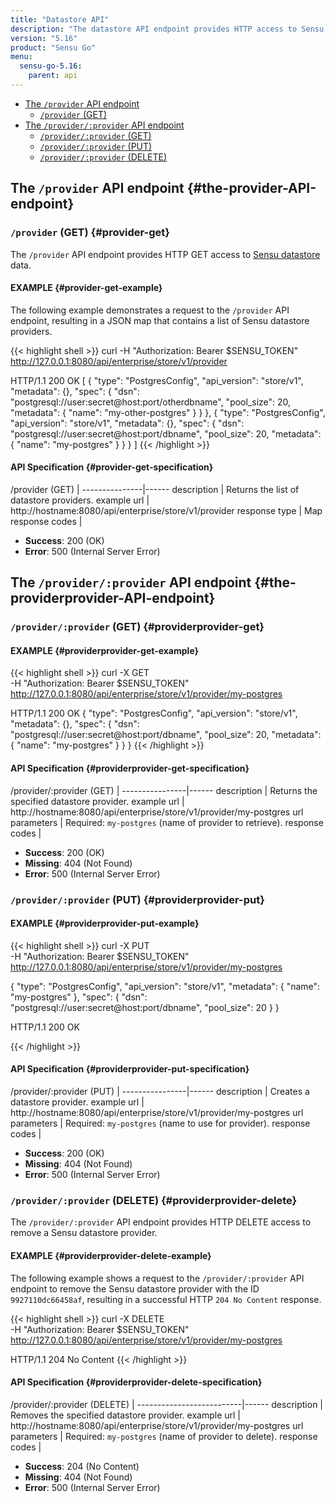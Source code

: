 ```yaml
---
title: "Datastore API"
description: "The datastore API endpoint provides HTTP access to Sensu datastore providers. This reference includes examples for returning the provider definitions, creating a provider, and more."
version: "5.16"
product: "Sensu Go"
menu:
  sensu-go-5.16:
    parent: api
---
```


- [The `/provider` API endpoint](#the-provider-API-endpoint)
  - [`/provider` (GET)](#provider-get)
- [The `/provider/:provider` API endpoint](#the-providerprovider-API-endpoint)
  - [`/provider/:provider` (GET)](#providerprovider-get)
  - [`/provider/:provider` (PUT)](#providerprovider-put)
  - [`/provider/:provider` (DELETE)](#providerprovider-delete)

## The `/provider` API endpoint {#the-provider-API-endpoint}

### `/provider` (GET) {#provider-get}

The `/provider` API endpoint provides HTTP GET access to [Sensu datastore][1] data.

#### EXAMPLE {#provider-get-example}

The following example demonstrates a request to the `/provider` API endpoint, resulting in a JSON map that contains a list of Sensu datastore providers.

{{< highlight shell >}}
curl -H "Authorization: Bearer $SENSU_TOKEN" \
http://127.0.0.1:8080/api/enterprise/store/v1/provider

HTTP/1.1 200 OK
[
    {
        "type": "PostgresConfig",
        "api_version": "store/v1",
        "metadata": {},
        "spec": {
            "dsn": "postgresql://user:secret@host:port/otherdbname",
            "pool_size": 20,
            "metadata": {
                "name": "my-other-postgres"
            }
        }
    },
    {
        "type": "PostgresConfig",
        "api_version": "store/v1",
        "metadata": {},
        "spec": {
            "dsn": "postgresql://user:secret@host:port/dbname",
            "pool_size": 20,
            "metadata": {
                "name": "my-postgres"
            }
        }
    }
]
{{< /highlight >}}

#### API Specification {#provider-get-specification}

/provider (GET)  | 
---------------|------
description    | Returns the list of datastore providers.
example url    | http://hostname:8080/api/enterprise/store/v1/provider
response type  | Map
response codes | <ul><li>**Success**: 200 (OK)</li><li>**Error**: 500 (Internal Server Error)</li></ul>

## The `/provider/:provider` API endpoint {#the-providerprovider-API-endpoint}

### `/provider/:provider` (GET) {#providerprovider-get}

#### EXAMPLE {#providerprovider-get-example}

{{< highlight shell >}}
curl -X GET \
-H "Authorization: Bearer $SENSU_TOKEN" \
http://127.0.0.1:8080/api/enterprise/store/v1/provider/my-postgres

HTTP/1.1 200 OK
{
    "type": "PostgresConfig",
    "api_version": "store/v1",
    "metadata": {},
    "spec": {
        "dsn": "postgresql://user:secret@host:port/dbname",
        "pool_size": 20,
        "metadata": {
            "name": "my-postgres"
        }
    }
}
{{< /highlight >}}

#### API Specification {#providerprovider-get-specification}

/provider/:provider (GET) | 
----------------|------
description     | Returns the specified datastore provider.
example url     | http://hostname:8080/api/enterprise/store/v1/provider/my-postgres
url parameters  | Required: `my-postgres` (name of provider to retrieve).
response codes   | <ul><li>**Success**: 200 (OK)</li><li> **Missing**: 404 (Not Found)</li><li>**Error**: 500 (Internal Server Error)</li></ul>

### `/provider/:provider` (PUT) {#providerprovider-put}

#### EXAMPLE {#providerprovider-put-example}

{{< highlight shell >}}
curl -X PUT \
-H "Authorization: Bearer $SENSU_TOKEN" \
http://127.0.0.1:8080/api/enterprise/store/v1/provider/my-postgres

{
  "type": "PostgresConfig",
  "api_version": "store/v1",
  "metadata": {
    "name": "my-postgres"
  },
  "spec": {
    "dsn": "postgresql://user:secret@host:port/dbname",
    "pool_size": 20
  }
}

HTTP/1.1 200 OK

{{< /highlight >}}

#### API Specification {#providerprovider-put-specification}

/provider/:provider (PUT) | 
----------------|------
description     | Creates a datastore provider.
example url     | http://hostname:8080/api/enterprise/store/v1/provider/my-postgres
url parameters  | Required: `my-postgres` (name to use for provider).
response codes   | <ul><li>**Success**: 200 (OK)</li><li> **Missing**: 404 (Not Found)</li><li>**Error**: 500 (Internal Server Error)</li></ul>

### `/provider/:provider` (DELETE) {#providerprovider-delete}

The `/provider/:provider` API endpoint provides HTTP DELETE access to remove a Sensu datastore provider.

#### EXAMPLE {#providerprovider-delete-example}

The following example shows a request to the `/provider/:provider` API endpoint to remove the Sensu datastore provider with the ID `9927110dc66458af`, resulting in a successful HTTP `204 No Content` response.

{{< highlight shell >}}
curl -X DELETE \
-H "Authorization: Bearer $SENSU_TOKEN" \
http://127.0.0.1:8080/api/enterprise/store/v1/provider/my-postgres

HTTP/1.1 204 No Content
{{< /highlight >}}

#### API Specification {#providerprovider-delete-specification}

/provider/:provider (DELETE) | 
--------------------------|------
description               | Removes the specified datastore provider.
example url               | http://hostname:8080/api/enterprise/store/v1/provider/my-postgres
url parameters            | Required: `my-postgres` (name of provider to delete).
response codes            | <ul><li>**Success**: 204 (No Content)</li><li>**Missing**: 404 (Not Found)</li><li>**Error**: 500 (Internal Server Error)</li></ul>

[1]: ../../reference/datastore/
